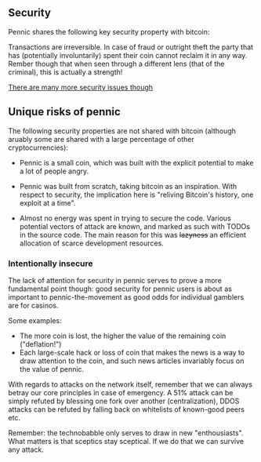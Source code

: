 ## Security

Pennic shares the following key security property with bitcoin:

Transactions are irreversible. In case of fraud or outright theft the party that has (potentially involuntarily) spent
their coin cannot reclaim it in any way. Rember though that when seen through a different lens (that of the criminal),
this is actually a strength!

[There are many more security issues though](https://ieeexplore.ieee.org/document/8369416)

## Unique risks of pennic

The following security properties are not shared with bitcoin (although aruably some are shared with a large percentage
of other cryptocurrencies):

- Pennic is a small coin, which was built with the explicit potential to make a lot of people angry.

- Pennic was built from scratch, taking bitcoin as an inspiration. With respect to security, the implication here is
  "reliving Bitcoin's history, one exploit at a time".

- Almost no energy was spent in trying to secure the code. Various potential vectors of attack are known, and marked as
  such with TODOs in the source code. The main reason for this was ~~lazyness~~ an efficient allocation of scarce
  development resources.

### Intentionally insecure

The lack of attention for security in pennic serves to prove a more fundamental point though: good security for
pennic users is about as important to pennic-the-movement as good odds for individual gamblers are for casinos.

Some examples:

- The more coin is lost, the higher the value of the remaining coin ("deflation!")
- Each large-scale hack or loss of coin that makes the news is a way to draw attention to the coin, and such news
  articles invariably focus on the value of pennic.

With regards to attacks on the network itself, remember that we can always betray our core principles in case of
emergency. A 51% attack can be simply refuted by blessing one fork over another (centralization), DDOS attacks can be
refuted by falling back on whitelists of known-good peers etc.

Remember: the technobabble only serves to draw in new "enthousiasts". What matters is that sceptics stay sceptical. If
we do that we can survive any attack.
